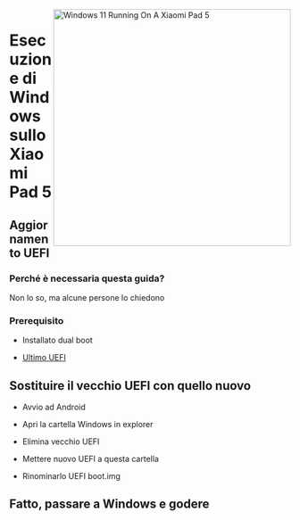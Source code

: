 <img align="right" src="https://raw.githubusercontent.com/erdilS/Port-Windows-11-Xiaomi-Pad-5/main/nabu.png" width="425" alt="Windows 11 Running On A Xiaomi Pad 5">

# Esecuzione di Windows sullo Xiaomi Pad 5

## Aggiornamento UEFI

### Perché è necessaria questa guida?

Non lo so, ma alcune persone lo chiedono

### Prerequisito

- Installato dual boot
  
- [Ultimo UEFI](https://github.com/erdilS/Port-Windows-11-Xiaomi-Pad-5/releases/download/UEFI/uefi-v2.img)

## Sostituire il vecchio UEFI con quello nuovo

- Avvio ad Android

- Apri la cartella Windows in explorer

- Elimina vecchio UEFI

- Mettere nuovo UEFI a questa cartella

- Rinominarlo UEFI boot.img
  
## Fatto, passare a Windows e godere
